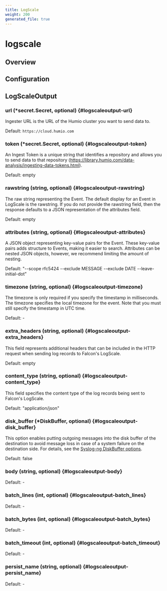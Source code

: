 ```yaml
---
title: LogScale
weight: 200
generated_file: true
---
```


# logscale
## Overview

## Configuration
## LogScaleOutput

### url (*secret.Secret, optional) {#logscaleoutput-url}

Ingester URL is the URL of the Humio cluster you want to send data to.  

Default: `https://cloud.humio.com`

### token (*secret.Secret, optional) {#logscaleoutput-token}

An Ingest Token is a unique string that identifies a repository and allows you to send data to that repository (https://library.humio.com/data-analysis/ingesting-data-tokens.html).  

Default:  empty

### rawstring (string, optional) {#logscaleoutput-rawstring}

The raw string representing the Event. The default display for an Event in LogScale is the rawstring. If you do not provide the rawstring field, then the response defaults to a JSON representation of the attributes field.  

Default:  empty

### attributes (string, optional) {#logscaleoutput-attributes}

A JSON object representing key-value pairs for the Event. These key-value pairs adds structure to Events, making it easier to search. Attributes can be nested JSON objects, however, we recommend limiting the amount of nesting.  

Default:  "--scope rfc5424 --exclude MESSAGE --exclude DATE --leave-initial-dot"

### timezone (string, optional) {#logscaleoutput-timezone}

The timezone is only required if you specify the timestamp in milliseconds. The timezone specifies the local timezone for the event. Note that you must still specify the timestamp in UTC time. 

Default: -

### extra_headers (string, optional) {#logscaleoutput-extra_headers}

This field represents additional headers that can be included in the HTTP request when sending log records to Falcon's LogScale.   

Default:  empty

### content_type (string, optional) {#logscaleoutput-content_type}

This field specifies the content type of the log records being sent to Falcon's LogScale.   

Default:  "application/json"

### disk_buffer (*DiskBuffer, optional) {#logscaleoutput-disk_buffer}

This option enables putting outgoing messages into the disk buffer of the destination to avoid message loss in case of a system failure on the destination side. For details, see the [Syslog-ng DiskBuffer options](../disk_buffer/).  

Default:  false

### body (string, optional) {#logscaleoutput-body}

Default: -

### batch_lines (int, optional) {#logscaleoutput-batch_lines}

Default: -

### batch_bytes (int, optional) {#logscaleoutput-batch_bytes}

Default: -

### batch_timeout (int, optional) {#logscaleoutput-batch_timeout}

Default: -

### persist_name (string, optional) {#logscaleoutput-persist_name}

Default: -


